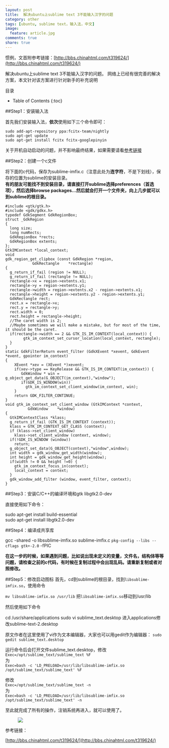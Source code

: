```yaml
---
layout: post
title:  解决ubuntu上sublime text 3不能输入汉字的问题
category: other
tags: [ubuntu, sublime text，输入法，中文]
image:
  feature: article.jpg
comments: true
share: true
---
```

惯例，文首附参考链接：[http://bbs.chinahtml.com/t319624/](http://bbs.chinahtml.com/t319624/)


解决ubuntu上sublime text 3不能输入汉字的问题。
网络上已经有很完善的解决方案，本文针对该方案进行针对新手的补充说明

目录

* Table of Contents
{:toc}


##Step1：安装输入法

首先我们安装输入法，**依次**使用如下三个命令即可：

`sudo add-apt-repository ppa:fcitx-team/nightly`  
`sudo apt-get update`  
`sudo apt-get install fcitx fcitx-googlepinyin`

关于开机自动启动的问题，并不影响最终结果，如果需要请看[参考链接](#1)


##Step2：创建一个c文件

将下面的c代码，保存为sublime-imfix.c（注意此处为**连字符**，不是下划线），保存的位置为sublime的安装目录。  
**有的朋友可能找不到安装目录，请直接打开sublime选择preferences（首选项），然后选择browse packages...然后就会打开一个文件夹，向上几步就可以到sublime的根目录。**



~~~~~~~~
#include <gtk/gtk.h>
#include <gdk/gdkx.h>
typedef GdkSegment GdkRegionBox;
struct _GdkRegion
{
  long size;
  long numRects;
  GdkRegionBox *rects;
  GdkRegionBox extents;
};
GtkIMContext *local_context;
void
gdk_region_get_clipbox (const GdkRegion *region,
            GdkRectangle    *rectangle)
{
  g_return_if_fail (region != NULL);
  g_return_if_fail (rectangle != NULL);
  rectangle->x = region->extents.x1;
  rectangle->y = region->extents.y1;
  rectangle->width = region->extents.x2 - region->extents.x1;
  rectangle->height = region->extents.y2 - region->extents.y1;
  GdkRectangle rect;
  rect.x = rectangle->x;
  rect.y = rectangle->y;
  rect.width = 0;
  rect.height = rectangle->height;
  //The caret width is 2;
  //Maybe sometimes we will make a mistake, but for most of the time, it should be the caret.
  if(rectangle->width == 2 && GTK_IS_IM_CONTEXT(local_context)) {
        gtk_im_context_set_cursor_location(local_context, rectangle);
  }
}
static GdkFilterReturn event_filter (GdkXEvent *xevent, GdkEvent *event, gpointer im_context)
{
    XEvent *xev = (XEvent *)xevent;
    if(xev->type == KeyRelease && GTK_IS_IM_CONTEXT(im_context)) {
       GdkWindow * win = g_object_get_data(G_OBJECT(im_context),"window");
       if(GDK_IS_WINDOW(win))
         gtk_im_context_set_client_window(im_context, win);
    }
    return GDK_FILTER_CONTINUE;
}
void gtk_im_context_set_client_window (GtkIMContext *context,
          GdkWindow    *window)
{
  GtkIMContextClass *klass;
  g_return_if_fail (GTK_IS_IM_CONTEXT (context));
  klass = GTK_IM_CONTEXT_GET_CLASS (context);
  if (klass->set_client_window)
    klass->set_client_window (context, window);
  if(!GDK_IS_WINDOW (window))
    return;
  g_object_set_data(G_OBJECT(context),"window",window);
  int width = gdk_window_get_width(window);
  int height = gdk_window_get_height(window);
  if(width != 0 && height !=0) {
    gtk_im_context_focus_in(context);
    local_context = context;
  }
  gdk_window_add_filter (window, event_filter, context);
}
~~~~~~~~~~~~

##Step3：安装C/C++的编译环境和gtk libgtk2.0-dev

直接使用如下命令：

  sudo apt-get install build-essential  
  sudo apt-get install libgtk2.0-dev

##Step4：编译成共享库

  gcc -shared -o libsublime-imfix.so sublime-imfix.c  `pkg-config --libs --cflags gtk+-2.0` -fPIC


**在这一步的时候，如果遇到问题，比如说出现未定义的变量，文件名，结构体等等问题，请检查之前的c代码，有时候在复制过程中会出现乱码。请重新复制或者对照修改。**


##Step5：修改启动图标
首先，cd到sublime的根目录，找到`libsublime-imfix.so`，使用命令

`mv libsublime-imfix.so /usr/lib`
把`libsublime-imfix.so`移动到/usr/lib

然后使用如下命令  

  cd /usr/share/applications
  sudo vi sublime_text.desktop
进入applications修改sublime-text-2.desktop

原文作者在这里使用了vi作为文本编辑器，大家也可以用gedit作为编辑器：
`sudo gedit sublime_text.desktop`

运行命令后会打开文件sublime_text.desktop，修改    
`Exec=/opt/sublime_text/sublime_text %F`  
为    
`Exec=bash -c 'LD_PRELOAD=/usr/lib/libsublime-imfix.so /opt/sublime_text/sublime_text' %F`  

修改  
`Exec=/opt/sublime_text/sublime_text -n`  
为  
`Exec=bash -c 'LD_PRELOAD=/usr/lib/libsublime-imfix.so /opt/sublime_text/sublime_text' -n`

至此就完成了所有的操作，注销系统再进入，就可以使用了。

<figure>
    <a href="/images/ST3.jpg"> <!--herf是超链接-->
        <img src="/images/ST3.jpg"><!--img标签必须有src属性=“图片位置”-->
    </a>
</figure>


<span id="1">
参考链接：
</span>

[http://bbs.chinahtml.com/t319624/](http://bbs.chinahtml.com/t319624/)